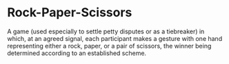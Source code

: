 # Rock-Paper-Scissors
A game (used especially to settle petty disputes or as a tiebreaker) in which, at an agreed signal, each participant makes a gesture with one hand representing either a rock, paper, or a pair of scissors, the winner being determined according to an established scheme.